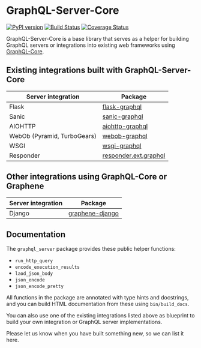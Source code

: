 # GraphQL-Server-Core

[![PyPI version](https://badge.fury.io/py/graphql-server-core.svg)](https://badge.fury.io/py/graphql-server-core)
[![Build Status](https://travis-ci.org/graphql-python/graphql-server-core.svg?branch=master)](https://travis-ci.org/graphql-python/graphql-server-core)
[![Coverage Status](https://codecov.io/gh/graphql-python/graphql-server-core/branch/master/graph/badge.svg)](https://codecov.io/gh/graphql-python/graphql-server-core)

GraphQL-Server-Core is a base library that serves as a helper
for building GraphQL servers or integrations into existing web frameworks using
[GraphQL-Core](https://github.com/graphql-python/graphql-core).

## Existing integrations built with GraphQL-Server-Core

| Server integration | Package |
|---|---|
| Flask | [flask-graphql](https://github.com/graphql-python/flask-graphql/) |
| Sanic |[sanic-graphql](https://github.com/graphql-python/sanic-graphql/) |
| AIOHTTP | [aiohttp-graphql](https://github.com/graphql-python/aiohttp-graphql) |
| WebOb (Pyramid, TurboGears) |  [webob-graphql](https://github.com/graphql-python/webob-graphql/) |
| WSGI | [wsgi-graphql](https://github.com/moritzmhmk/wsgi-graphql) |
| Responder | [responder.ext.graphql](https://github.com/kennethreitz/responder/blob/master/responder/ext/graphql.py) |

## Other integrations using GraphQL-Core or Graphene

| Server integration | Package |
|---|---|
| Django | [graphene-django](https://github.com/graphql-python/graphene-django/) |

## Documentation

The `graphql_server` package provides these public helper functions:

 * `run_http_query`
 * `encode_execution_results`
 * `laod_json_body`
 * `json_encode`
 * `json_encode_pretty`

All functions in the package are annotated with type hints and docstrings,
and you can build HTML documentation from these using `bin/build_docs`.

You can also use one of the existing integrations listed above as
blueprint to build your own integration or GraphQL server implementations.

Please let us know when you have built something new, so we can list it here.
